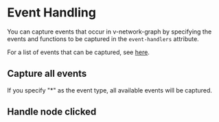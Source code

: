 # Event Handling

You can capture events that occur in v-network-graph by
specifying the events and functions to be captured in
the `event-handlers` attribute.

For a list of events that can be captured,
see [here](/reference#events-with-event-handler).

## Capture all events

If you specify "*" as the event type, all available events will
be captured.

<demo-tabs :use-data="true" :demo-height="300">
<template v-slot:demo>
  <DemoAllEvents />
</template>
<template v-slot:source>

  <<< @/.vitepress/components/06_event/01/AllEvents.vue{7,30-42}

</template>
<template v-slot:data>

  <<< @/.vitepress/components/06_event/01/data.ts

</template>
</demo-tabs>


## Handle node clicked



<script setup>
import DemoAllEvents from '../.vitepress/components/06_event/01/AllEvents.vue'
</script>
